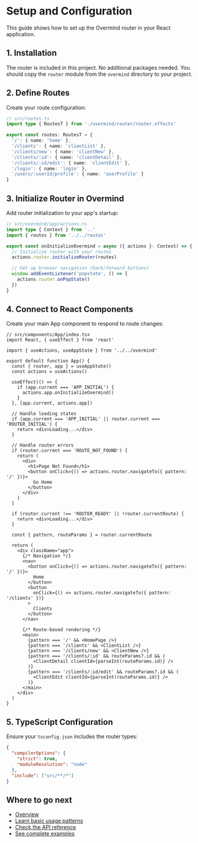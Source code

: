 # Setup and Configuration

This guide shows how to set up the Overmind router in your React application.

## 1. Installation

The router is included in this project. No additional packages needed.
You should copy the `router` module from the `overmind` directory to your project.

## 2. Define Routes

Create your route configuration:

```typescript
// src/routes.ts
import type { RoutesT } from './overmind/router/router.effects'

export const routes: RoutesT = {
  '/': { name: 'home' },
  '/clients': { name: 'clientList' },
  '/clients/new': { name: 'clientNew' },
  '/clients/:id': { name: 'clientDetail' },
  '/clients/:id/edit': { name: 'clientEdit' },
  '/login': { name: 'login' },
  '/users/:userId/profile': { name: 'userProfile' }
}
```

## 3. Initialize Router in Overmind

Add router initialization to your app's startup:

```typescript
// src/overmind/app/actions.ts
import type { Context } from '..'
import { routes } from '../../routes'

export const onInitializeOvermind = async ({ actions }: Context) => {
  // Initialize router with your routes
  actions.router.initializeRouter(routes)

  // Set up browser navigation (back/forward buttons)
  window.addEventListener('popstate', () => {
    actions.router.onPopState()
  })
}
```

## 4. Connect to React Components

Create your main App component to respond to route changes:

```tsx
// src/components/App/index.tsx
import React, { useEffect } from 'react'

import { useActions, useAppState } from '../../overmind'

export default function App() {
  const { router, app } = useAppState()
  const actions = useActions()

  useEffect(() => {
    if (app.current === 'APP_INITIAL') {
      actions.app.onInitializeOvermind()
    }
  }, [app.current, actions.app])

  // Handle loading states
  if (app.current === 'APP_INITIAL' || router.current === 'ROUTER_INITIAL') {
    return <div>Loading...</div>
  }

  // Handle router errors
  if (router.current === 'ROUTE_NOT_FOUND') {
    return (
      <div>
        <h1>Page Not Found</h1>
        <button onClick={() => actions.router.navigateTo({ pattern: '/' })}>
          Go Home
        </button>
      </div>
    )
  }

  if (router.current !== 'ROUTER_READY' || !router.currentRoute) {
    return <div>Loading...</div>
  }

  const { pattern, routeParams } = router.currentRoute

  return (
    <div className="app">
      {/* Navigation */}
      <nav>
        <button onClick={() => actions.router.navigateTo({ pattern: '/' })}>
          Home
        </button>
        <button
          onClick={() => actions.router.navigateTo({ pattern: '/clients' })}
        >
          Clients
        </button>
      </nav>

      {/* Route-based rendering */}
      <main>
        {pattern === '/' && <HomePage />}
        {pattern === '/clients' && <ClientList />}
        {pattern === '/clients/new' && <ClientNew />}
        {pattern === '/clients/:id' && routeParams?.id && (
          <ClientDetail clientId={parseInt(routeParams.id)} />
        )}
        {pattern === '/clients/:id/edit' && routeParams?.id && (
          <ClientEdit clientId={parseInt(routeParams.id)} />
        )}
      </main>
    </div>
  )
}
```

## 5. TypeScript Configuration

Ensure your `tsconfig.json` includes the router types:

```json
{
  "compilerOptions": {
    "strict": true,
    "moduleResolution": "node"
  },
  "include": ["src/**/*"]
}
```

## Where to go next

- [Overview](../README.md)
- [Learn basic usage patterns](./usage.md)
- [Check the API reference](./api.md)
- [See complete examples](./examples.md)
